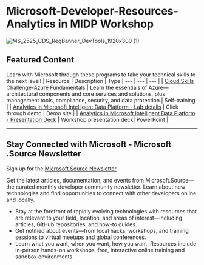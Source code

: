 # Microsoft-Developer-Resources-Analytics in MIDP Workshop
 ![MS_2525_CDS_RegBanner_DevTools_1920x300 (1)](https://user-images.githubusercontent.com/107423518/180083692-13dcdf47-0f75-4aaf-b50e-5d037f611206.jpg)

 
## Featured Content
Learn with Microsoft through these programs to take your technical skills to the next level!
| Resource | Description | Type
| --- | --- | --- |
| [Cloud Skills Challenge-Azure Fundamentals](https://learn.microsoft.com/en-us/users/sandramarin/collections/n6ga8m0jkgrwk) | Learn the essentials of Azure—architectural components and core services and solutions, plus management tools, compliance, security, and data protection.| Self-training |
| [Analytics in Microsoft Intelligent Data Platform - Lab details](https://nam06.safelinks.protection.outlook.com/?url=https%3A%2F%2Fcontent.cloudguides.com%2Fguides%2FAnalytics%2520in%2520MIDP%2520-%2520Interactive%2520Experience&data=05%7C01%7Csanjay.soni%40microsoft.com%7Ce04387ffa1004ef281f108dabc6b4efd%7C72f988bf86f141af91ab2d7cd011db47%7C1%7C0%7C638029466399516779%7CUnknown%7CTWFpbGZsb3d8eyJWIjoiMC4wLjAwMDAiLCJQIjoiV2luMzIiLCJBTiI6Ik1haWwiLCJXVCI6Mn0%3D%7C3000%7C%7C%7C&sdata=bmNpgh9dFagN%2FonQZHxXyGXIbepyNKrUNTTomGqO0AY%3D&reserved=0) | Click through demo | Demo site |
| [Analytics in Microsoft Intelligent Data Platform - Presentation Deck](https://nam06.safelinks.protection.outlook.com/ap/p-59584e83/?url=https%3A%2F%2Fmicrosoft.sharepoint.com%2F%3Ap%3A%2Ft%2FUSCloudScaleAnalyticsPurview%2FEbN64ZEUVPpIuwn-h6davVwBvLwYajGNozVa_2LHcE3RsQ%3Fe%3DX9u0gS&data=05%7C01%7Calexxavier%40microsoft.com%7C8f6bb01c05004186b9ed08db0ed6e9c1%7C72f988bf86f141af91ab2d7cd011db47%7C1%7C0%7C638120088441800798%7CUnknown%7CTWFpbGZsb3d8eyJWIjoiMC4wLjAwMDAiLCJQIjoiV2luMzIiLCJBTiI6Ik1haWwiLCJXVCI6Mn0%3D%7C3000%7C%7C%7C&sdata=f4h5jXr9QUZk%2Bm1CmUsYxb26uG7HcrQ5ARWY9XVnsbs%3D&reserved=0) | Workshop presentation deck| PowerPoint |

---

## Stay Connected with Microsoft - Microsoft .Source Newsletter
Sign up for the [Microsoft.Source Newsletter](https://azure.microsoft.com/en-us/resources/join-the-azure-developer-community/)

Get the latest articles, documentation, and events from Microsoft.Source—the curated monthly developer community newsletter. Learn about new technologies and find opportunities to connect with other developers online and locally.

- Stay at the forefront of rapidly evolving technologies with resources that are relevant to your field, location, and areas of interest—including articles, GitHub repositories, and how-to guides.
- Get notified about events—from local hacks, workshops, and training sessions to virtual meetups and global conferences.
- Learn what you want, when you want, how you want. Resources include in-person hands-on workshops, free, interactive online training and sandbox environments.


<!--

 Command | Description | New |
| --------------------- | --------------------- | --|
| `git status` | List all *new or modified* files |
| `git diff` | Show file differences that **haven't been** staged |



|             |          Grouping           ||
First Header  | Second Header | Third Header |
 ------------ | :-----------: | -----------: |
Content       |          *Long Cell*        ||
Content       |   **Cell**    |         Cell |


|             |          Grouping           ||
First Header  | Second Header | Third Header |
 ------------ | :-----------: | -----------: |
 [Azure Samples](https://github.com/azure-samples)       |          Microsoft Azure code samples and examples in .NET, Java, Python, Node.js, PHP and Ruby        | Column S|
[Azure Samples](https://github.com/azure-samples)       |          Series of workshops for hands-on experience working with Azure Cosmos DB using the SQL API, JavaScript and .NET Core SDK.          | Column S|
Content       |   **Cell**    |         Cell |

>

